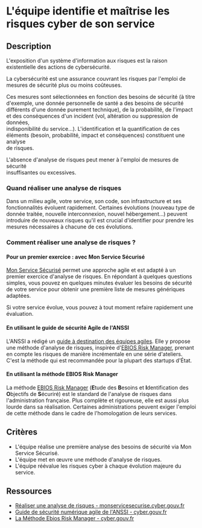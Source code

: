 # L'équipe identifie et maîtrise les risques cyber de son service

## Description

L'exposition d'un système d'information aux risques est la raison existentielle
des actions de cybersécurité.

La cybersécurité est une assurance couvrant les risques par l'emploi de mesures
de sécurité plus ou moins coûteuses.

Ces mesures sont sélectionnées en fonction des besoins de sécurité (à titre
d'exemple, une donnée personnelle de santé a des besoins de sécurité différents
d'une donnée purement technique), de la probabilité, de l'impact et des
conséquences d'un incident (vol, altération ou suppression de données,  
indisponibilité du service...). L'identification et la quantification de ces  
éléments (besoin, probabilité, impact et conséquences) constituent une analyse  
de risques.

L'absence d'analyse de risques peut mener à l'emploi de mesures de sécurité  
insuffisantes ou excessives.

### Quand réaliser une analyse de risques

Dans un milieu agile, votre service, son code, son infrastructure et ses  
fonctionnalités évoluent rapidement. Certaines évolutions (nouveau type de  
donnée traitée, nouvelle interconnexion, nouvel hébergement...) peuvent  
introduire de nouveaux risques qu'il est crucial d'identifier pour prendre les  
mesures nécessaires à chacune de ces évolutions.

### Comment réaliser une analyse de risques ?

#### Pour un premier exercice : avec Mon Service Sécurisé

[Mon Service Sécurisé](https://monservicesecurise.cyber.gouv.fr) permet une
approche agile et est adapté à un premier exercice d'analyse de risques. En
répondant à quelques questions simples, vous pouvez en quelques minutes évaluer
les besoins de sécurité de votre service pour obtenir une première liste de
mesures génériques adaptées.

Si votre service évolue, vous pouvez à tout moment refaire rapidement une
évaluation.

#### En utilisant le guide de sécurité Agile de l'ANSSI

L'ANSSI a rédigé un [guide à destination des équipes agiles](https://cyber.gouv.fr/sites/default/files/2018/11/guide-securite-numerique-agile-anssi-pa-v1.pdf).
Elle y propose une méthode d'analyse de risques, inspirée d'[EBIOS Risk Manager](https://cyber.gouv.fr/la-methode-ebios-risk-manager),
prenant en compte les risques de manière incrémentale en une série d'ateliers.
C'est la méthode qui est recommandée pour la plupart des startups d'État.

#### En utilisant la méthode EBIOS Risk Manager

La méthode [EBIOS Risk Manager](https://cyber.gouv.fr/la-methode-ebios-risk-manager)
(**E**tude des **B**esoins et **I**dentification des **O**bjectifs de
**S**écuriré) est le standard de l'analyse de risques dans l'administration
française. Plus complète et rigoureuse, elle est aussi plus lourde dans sa
réalisation. Certaines administrations peuvent exiger l'emploi de cette méthode
dans le cadre de l'homologation de leurs services.

## Critères

- L'équipe réalise une première analyse des besoins de sécurité via Mon Service
Sécurisé.
- L'équipe met en œuvre une méthode d'analyse de risques.
- L'équipe réévalue les risques cyber à chaque évolution majeure du service.

## Ressources

- [Réaliser une analyse de risques - monservicesecurise.cyber.gouv.fr](https://monservicesecurise.cyber.gouv.fr/articles/realiser-une-analyse-de-risques-de-la-securite-du-service)
- [Guide de sécurité numérique agile de l'ANSSI - cyber.gouv.fr](https://cyber.gouv.fr/sites/default/files/2018/11/guide-securite-numerique-agile-anssi-pa-v1.pdf)
- [La Méthode Ebios Risk Manager - cyber.gouv.fr](https://cyber.gouv.fr/la-methode-ebios-risk-manager)
